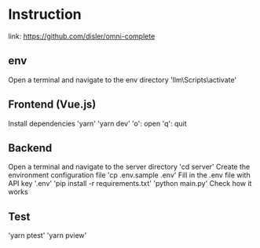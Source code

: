 # Instruction
link: https://github.com/disler/omni-complete
## env
Open a terminal and navigate to the env directory
'llm\Scripts\activate'

## Frontend (Vue.js)
Install dependencies
'yarn'
'yarn dev'
'o': open
'q': quit

## Backend
Open a terminal and navigate to the server directory
'cd server'
Create the environment configuration file
'cp .env.sample .env'
Fill in the .env file with API key 
'.env'
'pip install -r requirements.txt'
'python main.py'
Check how it works

## Test
'yarn ptest'
'yarn pview'

